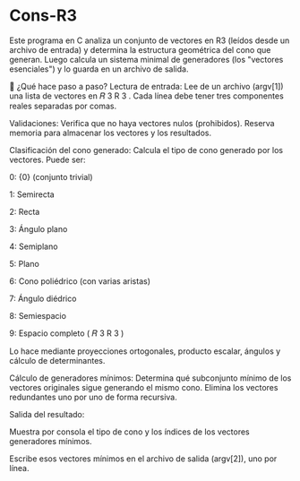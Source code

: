# Cons-R3

Este programa en C analiza un conjunto de vectores en R3 (leídos desde un archivo de entrada) y determina la estructura geométrica del cono que generan. Luego calcula un sistema minimal de generadores (los "vectores esenciales") y lo guarda en un archivo de salida.

🧩 ¿Qué hace paso a paso?
Lectura de entrada:
Lee de un archivo (argv[1]) una lista de vectores en 
𝑅
3
R 
3
 .
Cada línea debe tener tres componentes reales separadas por comas.

Validaciones:
Verifica que no haya vectores nulos (prohibidos).
Reserva memoria para almacenar los vectores y los resultados.

Clasificación del cono generado:
Calcula el tipo de cono generado por los vectores. Puede ser:

0: {0} (conjunto trivial)

1: Semirecta

2: Recta

3: Ángulo plano

4: Semiplano

5: Plano

6: Cono poliédrico (con varias aristas)

7: Ángulo diédrico

8: Semiespacio

9: Espacio completo (
𝑅
3
R 
3
 )

Lo hace mediante proyecciones ortogonales, producto escalar, ángulos y cálculo de determinantes.

Cálculo de generadores mínimos:
Determina qué subconjunto mínimo de los vectores originales sigue generando el mismo cono.
Elimina los vectores redundantes uno por uno de forma recursiva.

Salida del resultado:

Muestra por consola el tipo de cono y los índices de los vectores generadores mínimos.

Escribe esos vectores mínimos en el archivo de salida (argv[2]), uno por línea.


